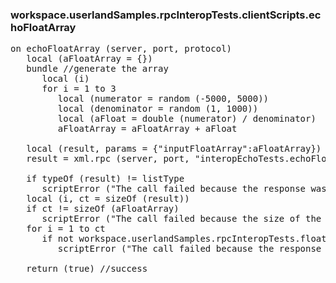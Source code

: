 ### workspace.userlandSamples.rpcInteropTests.clientScripts.echoFloatArray
<pre>
on echoFloatArray (server, port, protocol)
   local (aFloatArray = {})
   bundle //generate the array
      local (i)
      for i = 1 to 3
         local (numerator = random (-5000, 5000))
         local (denominator = random (1, 1000))
         local (aFloat = double (numerator) / denominator)
         aFloatArray = aFloatArray + aFloat
   
   local (result, params = {"inputFloatArray":aFloatArray})
   result = xml.rpc (server, port, "interopEchoTests.echoFloatArray", @params, protocol:protocol, soapAction:"/interopEchoTests")
   
   if typeOf (result) != listType
      scriptError ("The call failed because the response was not an array.")
   local (i, ct = sizeOf (result))
   if ct != sizeOf (aFloatArray)
      scriptError ("The call failed because the size of the request array is different from the size of the response array.")
   for i = 1 to ct
      if not workspace.userlandSamples.rpcInteropTests.floatNearlyEqual (result[i], aFloatArray[i])
         scriptError ("The call failed because the response was different from the request. We sent " + aFloatArray[i] + " for element " + i + ", and the server returned " + result[i] + ".")
   
   return (true) //success

</pre>